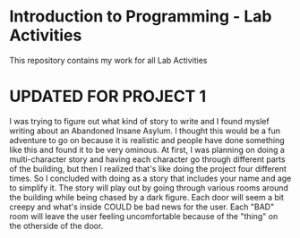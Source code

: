 Introduction to Programming - Lab Activities 
===========================================

This repository contains my work for all Lab Activities
# UPDATED FOR PROJECT 1
I was trying to figure out what kind of story to write and I found myslef writing about an Abandoned Insane Asylum. I thought this would be a fun adventure to go on because it is realistic and people have done something like this and found it to be very ominous. At first, I was planning on doing a multi-character story and having each character go through different parts of the building, but then I realized that's like doing the project four different times. So I concluded with doing as a story that includes your name and age to simplify it. The story will play out by going through various rooms around the building while being chased by a dark figure. Each door will seem a bit creepy and what's inside COULD be bad news for the user. Each "BAD" room will leave the user feeling uncomfortable because of the "thing" on the otherside of the door.   
